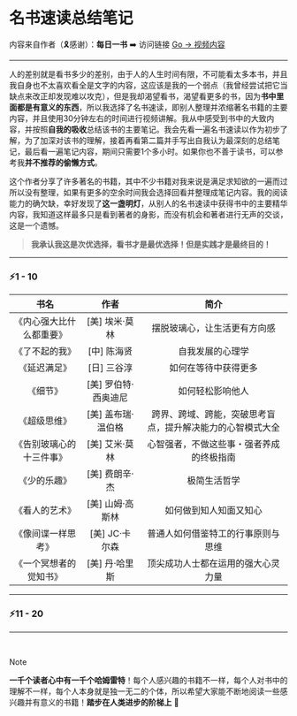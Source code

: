 # 名书速读总结笔记

内容来自作者（🎗️感谢）：**每日一书**  ➡️  访问链接 [Go -> 视频内容](https://www.youtube.com/@MeiRiYiShu)

---

人的差别就是看书多少的差别，由于人的人生时间有限，不可能看太多本书，并且我自身也不太喜欢看全是文字的内容，这应该是我的一个弱点（我曾经尝试把它当缺点来改正却发现难以攻克），但是我却渴望看书，渴望看更多的书，因为**书中里面都是有意义的东西**，所以我选择了名书速读，即别人整理并浓缩著名书籍的主要内容，并且使用30分钟左右的时间进行视频讲解。我从中感受到书中的大致内容，并按照**自我的吸收**总结该书的主要笔记。我会先看一遍名书速读以作为初步了解，为了加深对该书的理解，接着再看第二篇并手写出自我认为最深刻的总结笔记，最后看一遍笔记内容，期间只需要1个多小时。如果你也不善于读书，可以参考我**并不推荐的偷懒方式**。

这个作者分享了许多著名的书籍，其中不少书籍对我来说是满足求知欲的一遍而过所以没有整理，如果有更多的空余时间我会选择回看并整理成笔记内容。我的阅读能力的确欠缺，幸好发现了**这一盏明灯**，从别人的名书速读中获得书中的主要精华内容，我知道这样最多只是看到著者的身影，而没有机会和著者进行无声的交谈，这是一个遗憾。

> **我承认我这是次优选择，看书才是最优选择！但是实践才是最终目的！**

---

### ⚡1 - 10

| 书名 | 作者 | 简介 |
| :--: | :--: | :--: |
| 《内心强大比什么都重要》 |    [美] 埃米·莫林    | 摆脱玻璃心，让生活更有方向感 |
| 《了不起的我》 |     [中] 陈海贤      | 自我发展的心理学 |
| 《延迟满足》 |     [日] 三谷淳      | 如何在等待中获得更多 |
| 《细节》 | [美] 罗伯特·西奥迪尼 | 如何轻松影响他人 |
| 《超级思维》 |  [美] 盖布瑞·温伯格  | 跨界、跨域、跨能，突破思考盲点，提升解决能力的心智模式大全 |
| 《告别玻璃心的十三件事》 |    [美] 艾米·莫林    | 心智强者，不做这些事・强者养成的终极指南 |
| 《少的乐趣》 |    [美] 费朗辛·杰    | 极简生活哲学 |
| 《看人的艺术》 |   [美] 山姆·高斯林   | 如何做到知人知面又知心 |
| 《像间谍一样思考》 |    [美] JC·卡尔森    | 普通人如何借鉴特工的行事原则与思维 |
| 《一个冥想者的觉知书》 |    [美] 丹·哈里斯    | 顶尖成功人士都在运用的强大心灵力量 |



---

### ⚡11 - 20

---
<br>

> [!NOTE]
> **一千个读者心中有一千个哈姆雷特**！每个人感兴趣的书籍不一样，每个人对书中的理解不一样，每个人本身就是独一无二的个体，所以希望大家能不断地阅读一些感兴趣并有意义的书籍！**踏步在人类进步的阶梯上** 👊